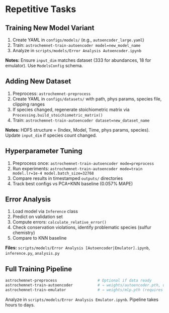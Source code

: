 # Repetitive Tasks

## Training New Model Variant

1. Create YAML in `configs/models/` (e.g., `autoencoder_large.yaml`)
2. Train: `astrochemnet-train-autoencoder model=new_model_name`
3. Analyze in `scripts/models/Error Analysis Autoencoder.ipynb`

**Notes:** Ensure `input_dim` matches dataset (333 for abundances, 18 for emulator). Use `ModelsConfig` schema.

## Adding New Dataset

1. Preprocess: `astrochemnet-preprocess`
2. Create YAML in `configs/datasets/` with path, phys params, species file, clipping ranges
3. If species changed, regenerate stoichiometric matrix via `Processing.build_stoichiometric_matrix()`
4. Train: `astrochemnet-train-autoencoder dataset=new_dataset_name`

**Notes:** HDF5 structure = (Index, Model, Time, phys params, species). Update `input_dim` if species count changed.

## Hyperparameter Tuning

1. Preprocess once: `astrochemnet-train-autoencoder mode=preprocess`
2. Run experiments: `astrochemnet-train-autoencoder mode=train model.lr=1e-4 model.batch_size=32768`
3. Compare results in timestamped `outputs/` directories
4. Track best configs vs PCA+KNN baseline (0.057% MAPE)

## Error Analysis

1. Load model via `Inference` class
2. Predict on validation set
3. Compute errors: `calculate_relative_error()`
4. Check conservation violations, identify problematic species (sulfur chemistry)
5. Compare to KNN baseline

**Files:** `scripts/models/Error Analysis [Autoencoder|Emulator].ipynb`, `inference.py`, `analysis.py`

## Full Training Pipeline

```bash
astrochemnet-preprocess                  # Optional if data ready
astrochemnet-train-autoencoder           # → weights/autoencoder.pth, utils/latents_minmax.npy
astrochemnet-train-emulator              # → weights/mlp.pth (requires pretrained autoencoder)
```

Analyze in `scripts/models/Error Analysis Emulator.ipynb`. Pipeline takes hours to days.
